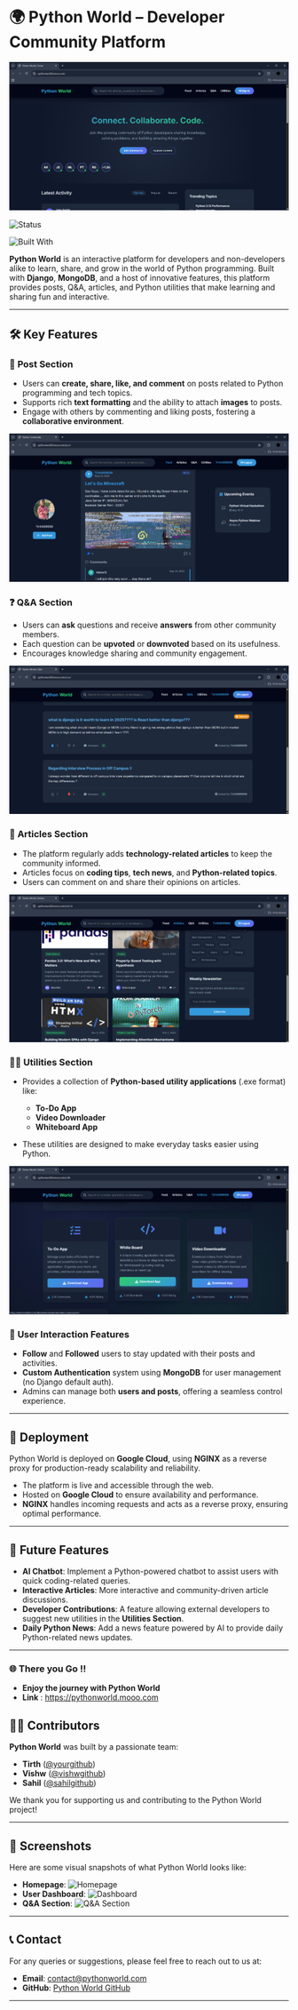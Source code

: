 # 🌍 Python World – Developer Community Platform

![Python World Banner](ss/home1.png)  

![Status](https://img.shields.io/badge/Status-Live-brightgreen)  

![Built With](https://img.shields.io/badge/Built%20With-Django%20%7C%20MongoDB%20%7C%20NGINX%20%7C%20HTML%20%7C%20CSS%20%7C%20JS-orange)

**Python World** is an interactive platform for developers and non-developers alike to learn, share, and grow in the world of Python programming. Built with **Django**, **MongoDB**, and a host of innovative features, this platform provides posts, Q&A, articles, and Python utilities that make learning and sharing fun and interactive.

---

## 🛠️ Key Features

### 📝 **Post Section**
- Users can **create, share, like, and comment** on posts related to Python programming and tech topics.
- Supports rich **text formatting** and the ability to attach **images** to posts.
- Engage with others by commenting and liking posts, fostering a **collaborative environment**.

![Posts Section](ss/post.png)

### ❓ **Q&A Section**
- Users can **ask** questions and receive **answers** from other community members.
- Each question can be **upvoted** or **downvoted** based on its usefulness.
- Encourages knowledge sharing and community engagement.

![Q&A Section](ss/qna.png)

### 📰 **Articles Section**
- The platform regularly adds **technology-related articles** to keep the community informed.
- Articles focus on **coding tips**, **tech news**, and **Python-related topics**.
- Users can comment on and share their opinions on articles.

![Articles Section](ss/article.png)

### 🧑‍💻 **Utilities Section**
- Provides a collection of **Python-based utility applications** (.exe format) like:
  - **To-Do App**
  - **Video Downloader**
  - **Whiteboard App**
  
- These utilities are designed to make everyday tasks easier using Python.

![Utilities Section](ss/utils.png)

### 👥 **User Interaction Features**
- **Follow** and **Followed** users to stay updated with their posts and activities.
- **Custom Authentication** system using **MongoDB** for user management (no Django default auth).
- Admins can manage both **users and posts**, offering a seamless control experience.

---

## 🚀 Deployment

Python World is deployed on **Google Cloud**, using **NGINX** as a reverse proxy for production-ready scalability and reliability.

- The platform is live and accessible through the web.
- Hosted on **Google Cloud** to ensure availability and performance.
- **NGINX** handles incoming requests and acts as a reverse proxy, ensuring optimal performance.

---

## 📝 Future Features

- **AI Chatbot**: Implement a Python-powered chatbot to assist users with quick coding-related queries.
- **Interactive Articles**: More interactive and community-driven article discussions.
- **Developer Contributions**: A feature allowing external developers to suggest new utilities in the **Utilities Section**.
- **Daily Python News**: Add a news feature powered by AI to provide daily Python-related news updates.

---

### 🌐 There you Go !!

- **Enjoy the journey with Python World**
- **Link** : https://pythonworld.mooo.com

## 🧑‍💻 Contributors

**Python World** was built by a passionate team:

- **Tirth** ([@yourgithub](https://github.com/yourgithub))
- **Vishw** ([@vishwgithub](https://github.com/vishwgithub))
- **Sahil** ([@sahilgithub](https://github.com/sahilgithub))

We thank you for supporting us and contributing to the Python World project!

---

## 📸 Screenshots

Here are some visual snapshots of what Python World looks like:

- **Homepage**: ![Homepage](https://via.placeholder.com/800x400)
- **User Dashboard**: ![Dashboard](https://via.placeholder.com/800x400)
- **Q&A Section**: ![Q&A Section](https://via.placeholder.com/800x400)

---

## 📞 Contact

For any queries or suggestions, please feel free to reach out to us at:

- **Email**: contact@pythonworld.com
- **GitHub**: [Python World GitHub](https://github.com/yourusername/python-world)

---
